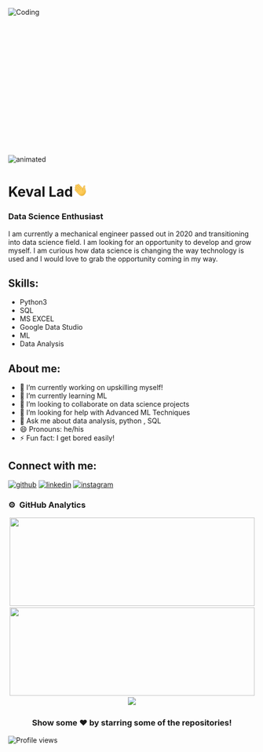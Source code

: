 <img align="left" alt="Coding" width="534" height=300 src="https://camo.githubusercontent.com/a51e42ec7c78b8d69520031d6108d0b91a27db77ecc9af87157aa9c4062092f7/68747470733a2f2f7777772e737570657264617461736369656e63652e636f6d2f4c616e64696e672f4c616e64696e67436c6f75642e6a7067"><img src="https://cdn.dribbble.com/users/1292677/screenshots/6139167/avento.gif" width=300 height=300 alt="animated"></p>

# Keval Lad<img src="https://raw.githubusercontent.com/ptprashanttripathi/ptprashanttripathi/master/hi.gif" width="30px">

### Data Science Enthusiast


I am currently a mechanical engineer passed out in 2020 and transitioning into data science field. I am looking for an opportunity to develop and grow myself. I am curious how data science is changing the way technology is used and I would love to grab the opportunity coming in my way.

## Skills:
- Python3
- SQL
- MS EXCEL
- Google Data Studio
- ML
- Data Analysis

## About me:

- 🔭 I’m currently working on upskilling myself!
- 🌱 I’m currently learning ML
- 👯 I’m looking to collaborate on data science projects
- 🤔 I’m looking for help with Advanced ML Techniques
- 💬 Ask me about data analysis, python , SQL
- 😄 Pronouns: he/his
- ⚡ Fun fact: I get bored easily!

## Connect with me:

[<img src='https://cdn.jsdelivr.net/npm/simple-icons@3.0.1/icons/github.svg' alt='github' height='40'>](https://github.com/Keval099)  [<img src='https://cdn.jsdelivr.net/npm/simple-icons@3.0.1/icons/linkedin.svg' alt='linkedin' height='40'>](https://www.linkedin.com/in/kevallad/)  [<img src='https://cdn.jsdelivr.net/npm/simple-icons@3.0.1/icons/instagram.svg' alt='instagram' height='40'>](https://www.instagram.com/the__lonewolf___/)  

### ⚙️ &nbsp;GitHub Analytics

<p align="center">
<a href="https://github.com/Keval099">
  <img height="180em" width="499" src="https://github-readme-stats-eight-theta.vercel.app/api?username=Keval099&show_icons=true&theme=vue-dark&include_all_commits=true&count_private=true" />
  <img height="180em" width="499" src="https://github-readme-stats-eight-theta.vercel.app/api/top-langs/?username=Keval099&layout=compact&exclude_lang=java+r&theme=vue-dark" />
  <img height="180em" src="http://github-readme-streak-stats.herokuapp.com?user=Keval099"/>
</a>
</p>



<div align="center">

### Show some ❤️ by starring some of the repositories!

</div>

![Profile views](https://gpvc.arturio.dev/Keval099)  
